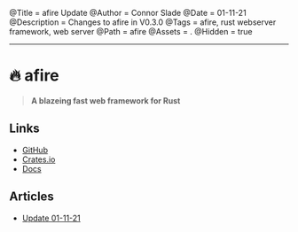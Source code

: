 @Title = afire Update
@Author = Connor Slade
@Date = 01-11-21
@Description = Changes to afire in V0.3.0
@Tags = afire, rust webserver framework, web server
@Path = afire
@Assets = .
@Hidden = true

---

# 🔥 afire

> **A blazeing fast web framework for Rust**

## Links

- [GitHub](https://github.com/Basicprogrammer10/afire)
- [Crates.io](https://crates.io/crates/afire)
- [Docs](https://docs.rs/afire)

## Articles

- [Update 01-11-21](/writing/afire/update-0)
